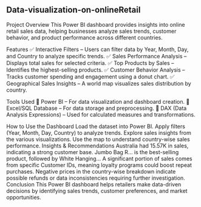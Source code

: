 ## Data-visualization-on-onlineRetail
Project Overview
This Power BI dashboard provides insights into online retail sales data, helping businesses analyze sales trends, customer behavior, and product performance across different countries.

Features
✅ Interactive Filters – Users can filter data by Year, Month, Day, and Country to analyze specific trends.
✅ Sales Performance Analysis – Displays total sales for selected criteria.
✅ Top Products by Sales – Identifies the highest-selling products.
✅ Customer Behavior Analysis – Tracks customer spending and engagement using a donut chart.
✅ Geographical Sales Insights – A world map visualizes sales distribution by country.

Tools Used
🔹 Power BI – For data visualization and dashboard creation.
🔹 Excel/SQL Database – For data storage and preprocessing.
🔹 DAX (Data Analysis Expressions) – Used for calculated measures and transformations.

How to Use the Dashboard
Load the dataset into Power BI.
Apply filters (Year, Month, Day, Country) to analyze trends.
Explore sales insights from the various visualizations.
Use the map to understand country-wise sales performance.
Insights & Recommendations
Australia had 15.57K in sales, indicating a strong customer base.
Jumbo Bag R... is the best-selling product, followed by White Hanging...
A significant portion of sales comes from specific Customer IDs, meaning loyalty programs could boost repeat purchases.
Negative prices in the country-wise breakdown indicate possible refunds or data inconsistencies requiring further investigation.
Conclusion
This Power BI dashboard helps retailers make data-driven decisions by identifying sales trends, customer preferences, and market opportunities.
